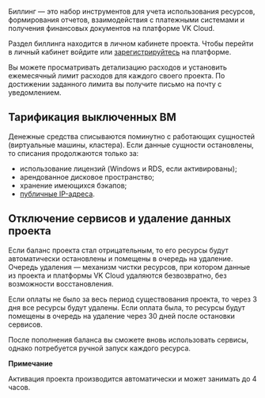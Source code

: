 Биллинг — это набор инструментов для учета использования ресурсов, формирования отчетов, взаимодействия с платежными системами и получения финансовых документов на платформе VK Cloud.

Раздел биллинга находится в личном кабинете проекта. Чтобы перейти в личный кабинет войдите или [зарегистрируйтесь](/ru/additionals/start/get-started/registration) на платформе.

Вы можете просматривать детализацию расходов и установить ежемесячный лимит расходов для каждого своего проекта. По достижении заданного лимита вы получите письмо на почту с уведомлением.

## Тарификация выключенных ВМ

Денежные средства списываются поминутно с работающих сущностей (виртуальные машины, кластера). Если данные сущности остановлены, то списания продолжаются только за:

- использование лицензий (Windows и RDS, если активированы);
- арендованное дисковое пространство;
- хранение имеющихся бэкапов;
- [публичные IP-адреса](/ru/networks/vnet/tariffs#tarificiruetsya).

## Отключение сервисов и удаление данных проекта

Если баланс проекта стал отрицательным, то его ресурсы будут автоматически остановлены и помещены в очередь на удаление. Очередь удаления — механизм чистки ресурсов, при котором данные из проекта и платформы VK Cloud удаляются безвозвратно, без возможности восстановления.

Если оплаты не было за весь период существования проекта, то через 3 дня все ресурсы будут удалены. Если оплата была, то ресурсы будут помещены в очередь на удаление через 30 дней после остановки сервисов.

После пополнения баланса вы сможете вновь использовать сервисы, однако потребуется ручной запуск каждого ресурса.

<info>

**Примечание**

Активация проекта производится автоматически и может занимать до 4 часов.

</info>
